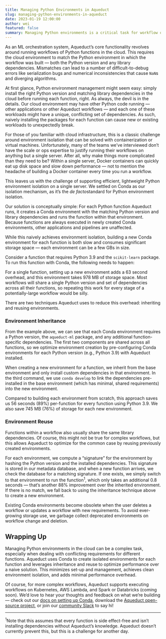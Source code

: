 ```yaml
---
title: Managing Python Environments in Aqueduct
slug: managing-python-environments-in-aqueduct
date: 2023-01-19 12:00:00
author: wei
featured: false
summary: Managing Python environments is a critical task for workflow orchestration. When done naively, it can lead to incorrect execution or extremely high performance overheads. In this post, we describe how Aqueduct optimizes workflow execution within intelligently managed Conda environments.
---
```


As an ML orchestration system, Aqueduct’s core functionality revolves around running workflows of Python functions in the cloud. This requires the cloud environment to match the Python environment in which the workflow was built — both the Python version and any library dependencies. Mismatches can lead to a number of difficult-to-debug errors like serialization bugs and numerical inconsistencies that cause `NaN`s and diverging algorithms.

At first glance, Python environment management might seem easy: simply install the right Python version and matching library dependencies in the cloud before running each function, right. As always, the devil is in the details. Our cloud environment may have other Python code running — other applications or other Aqueduct workflows — and each one of these workloads might have a unique, conflicting set of dependencies. As such, naively installing the packages for each function can cause new or existing workloads to unexpectedly break.

For those of you familiar with cloud infrastructure, this is a classic challenge around environment isolation that can be solved with containerization or virtual machines. Unfortunately, many of the teams we’ve interviewed don’t have the scale or ops expertise to justify running their workflows on anything but a single server. After all, why make things more complicated than they need to be? Within a single server, Docker containers can quickly eat up disk space and slow down performance — not to mention the headache of building a Docker container every time you run a workflow.

This leaves us with the challenge of supporting efficient, lightweight Python environment isolation on a single server. We settled on Conda as our isolation mechanism, as it’s the *de facto*standard for Python environment isolation.

Our solution is conceptually simple: For each Python function Aqueduct runs, it creates a Conda environment with the matching Python version and library dependencies and runs the function within that environment. Because functions are always executed in newly created Conda environments, other applications and pipelines are unaffected.

While this naively achieves environment isolation, building a new Conda environment for each function is both slow and consumes significant storage space — each environment can be a few GBs in size.

Consider a function that requires Python 3.9 and the `scikit-learn` package. To run this function with Conda, the following needs to happen:

<script src="https://gist.github.com/vsreekanti/e43f507c6a0eec00c5b4a9f7142cb382.js"></script>

For a single function, setting up a new environment adds a 63 second overhead, and this environment takes 978 MB of storage space. Most workflows will share a single Python version and set of dependencies across all their functions, so repeating this work for every stage of a potentially-large workflow would be silly.

There are two techniques Aqueduct uses to reduce this overhead: inheriting and reusing environments.

### Environment Inheritance

From the example above, we can see that each Conda environment requires a Python version, the `aqueduct-ml` package, and any additional function-specific dependencies. The first two components are shared across all functions, so we optimize environment creation by pre-configuring Conda environments for each Python version (e.g., Python 3.9) with Aqueduct installed. 

When creating a new environment for a function, we inherit from the base environment and only install custom dependencies in that environment. In the third command, we use `conda develop` to link the dependencies pre-installed in the base environment (which has minimal, shared requirements) into the new environment.

<script src="https://gist.github.com/vsreekanti/77bdfebbe09a714abd0d4218167dd9fe.js"></script>

Compared to building each environment from scratch, this approach saves us 56 seconds (89%) per-function for every function using Python 3.9. We also save 745 MB (76%) of storage for each new environment.

### Environment Reuse

Functions within a workflow also usually share the same library dependencies. Of course, this might not be true for complex workflows, but this allows Aqueduct to optimize for the common case by reusing previously created environments.

For each environment, we compute a “signature” for the environment by hashing the Python version and the installed dependencies. This signature is stored in our metadata database, and when a new function arrives, we check the database for a matching signature. If one exists, we simply switch to that environment to run the function<sup>1</sup>, which only takes an additional 0.8 seconds — that’s another 88% improvement over the inherited environment. If there is no match, we fall back to using the inheritance technique above to create a new environment. 

Existing Conda environments become obsolete when the user deletes a workflow or updates a workflow with new requirements. To avoid ever-growing storage use, we garbage collect deprecated environments on workflow change and deletion.

## Wrapping Up

Managing Python environments in the cloud can be a complex task, especially when dealing with conflicting requirements for different functions. Aqueduct uses Conda to create isolated environments for each function and leverages inheritance and reuse to optimize performance over a naive solution. This minimizes set-up and management, achieves clean environment isolation, and adds minimal performance overhead. 

Of course, for more complex workflows, Aqueduct supports executing workflows on Kubernetes, AWS Lambda, and Spark or Databricks (coming soon). We’d love to hear your thoughts and feedback on what we’re building — check out our [docs on setting up Conda](https://docs.aqueducthq.com/resources/compute-systems/conda), download the [Aqueduct open-source project](https://www.notion.so/Managing-Python-Environments-in-Aqueduct-f8b93d42dc00429f95abd95f4652a6e6), or join our [community Slack](https://www.notion.so/Managing-Python-Environments-in-Aqueduct-f8b93d42dc00429f95abd95f4652a6e6) to say hi!

---

<sup>1</sup>Note that this assumes that every function is side effect-free and isn’t installing dependencies without Aqueduct’s knowledge. Aqueduct doesn’t currently prevent this, but this is a challenge for another day.